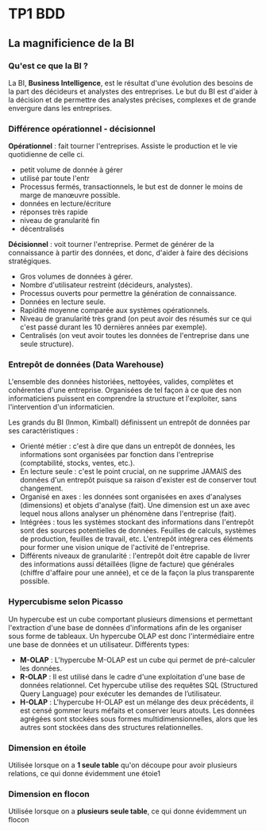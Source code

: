 # TP1 BDD

## La magnificience de la BI

### Qu'est ce que la BI ?

La BI, **Business Intelligence**, est le résultat d'une évolution des besoins de la part des décideurs et analystes des entreprises. Le but du BI est d'aider à la décision et de permettre des analystes précises, complexes et de grande envergure dans les entreprises.

### Différence opérationnel - décisionnel

**Opérationnel** : fait tourner l'entreprises. Assiste le production et le vie quotidienne de celle ci.

* petit volume de donnée à gérer
* utilisé par toute l'entr
* Processus fermés, transactionnels, le but est de donner le moins de marge de manœuvre possible.
* données en lecture/écriture
* réponses très rapide
* niveau de granularité fin
* décentralisés

**Décisionnel** : voit tourner l'entreprise. Permet de générer de la connaissance à partir des données, et donc, d'aider à faire des décisions stratégiques.

* Gros volumes de données à gérer.
* Nombre d'utilisateur restreint (décideurs, analystes).
* Processus ouverts pour permettre la génération de connaissance.
* Données en lecture seule.
* Rapidité moyenne comparée aux systèmes opérationnels.
* Niveau de granularité très grand (on peut avoir des résumés sur ce qui c'est passé durant les 10 dernières années par exemple).
* Centralisés (on veut avoir toutes les données de l'entreprise dans une seule structure).
						
### Entrepôt de données (Data Warehouse)

L'ensemble des données historiées, nettoyées, valides, complètes et cohérentes d'une entreprise. Organisées de tel façon à ce que des non informaticiens puissent en comprendre la structure et l'exploiter, sans l'intervention d'un informaticien.

Les grands du BI (Inmon, Kimball) définissent un entrepôt de données par ses caractéristiques :

* Orienté métier : c'est à dire que dans un entrepôt de données, les informations sont organisées par fonction dans l'entreprise (comptabilité, stocks, ventes, etc.).
* En lecture seule : c'est le point crucial, on ne supprime JAMAIS des données d'un entrepôt puisque sa raison d'exister est de conserver tout changement.
* Organisé en axes : les données sont organisées en axes d'analyses (dimensions) et objets d'analyse (fait). Une dimension est un axe avec lequel nous allons analyser un phénomène dans l'entreprise (fait).
* Intégrées : tous les systèmes stockant des informations dans l'entrepôt sont des sources potentielles de données. Feuilles de calculs, systèmes de production, feuilles de travail, etc. L'entrepôt intégrera ces éléments pour former une vision unique de l'activité de 		l'entreprise.
* Différents niveaux de granularité : l'entrepôt doit être capable de livrer des informations aussi détaillées (ligne de facture) que générales (chiffre d'affaire pour une année), et ce de la façon la plus transparente possible.

### Hypercubisme selon Picasso

Un hypercube est un cube comportant plusieurs dimensions et permettant l'extraction d'une base de données d'informations afin de les organiser sous forme de tableaux. Un hypercube OLAP est donc l'intermédiaire entre une base de données et un utilisateur.
Différents types:
* **M-OLAP** : L'hypercube M-OLAP est un cube qui permet de pré-calculer les données.
* **R-OLAP** : Il est utilisé dans le cadre d'une exploitation d'une base de données relationnel. Cet hypercube utilise des requêtes SQL (Structured Query Language) pour exécuter les demandes de l’utilisateur.
* **H-OLAP** : L'hypercube H-OLAP est un mélange des deux précédents, il est censé gommer leurs méfaits et conserver leurs atouts. Les données agrégées sont stockées sous formes multidimensionnelles, alors que les autres sont stockées dans des structures relationnelles.

###  Dimension en étoile

Utilisée lorsque on a **1 seule table** qu'on découpe pour avoir plusieurs relations, ce qui donne évidemment une étoie1

### Dimension en flocon

Utilisée lorsque on a **plusieurs seule table**, ce qui donne évidemment un flocon
